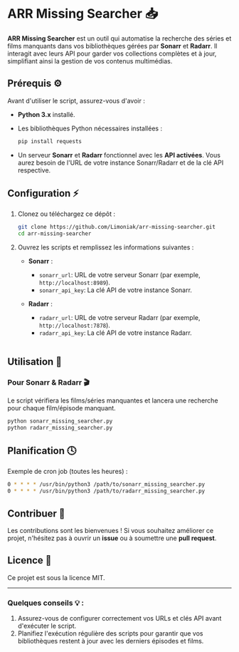 # ARR Missing Searcher 📥

**ARR Missing Searcher** est un outil qui automatise la recherche des séries et films manquants dans vos bibliothèques gérées par **Sonarr** et **Radarr**. Il interagit avec leurs API pour garder vos collections complètes et à jour, simplifiant ainsi la gestion de vos contenus multimédias.

## Prérequis ⚙️

Avant d'utiliser le script, assurez-vous d'avoir :

- **Python 3.x** installé.
- Les bibliothèques Python nécessaires installées :
  ```bash
  pip install requests
  ```

- Un serveur **Sonarr** et **Radarr** fonctionnel avec les **API activées**. Vous aurez besoin de l'URL de votre instance Sonarr/Radarr et de la clé API respective.

## Configuration ⚡

1. Clonez ou téléchargez ce dépôt :
   ```bash
   git clone https://github.com/Limoniak/arr-missing-searcher.git
   cd arr-missing-searcher
   ```

2. Ouvrez les scripts et remplissez les informations suivantes :

   - **Sonarr** :
     - `sonarr_url`: URL de votre serveur Sonarr (par exemple, `http://localhost:8989`).
     - `sonarr_api_key`: La clé API de votre instance Sonarr.

   - **Radarr** :
     - `radarr_url`: URL de votre serveur Radarr (par exemple, `http://localhost:7878`).
     - `radarr_api_key`: La clé API de votre instance Radarr.

   ```

## Utilisation 🚀

### Pour Sonarr & Radarr 🎬
Le script vérifiera les films/séries manquantes et lancera une recherche pour chaque film/épisode manquant.

```bash
python sonarr_missing_searcher.py
python radarr_missing_searcher.py
```

## Planification 🕓

Exemple de cron job (toutes les heures) :
```bash
0 * * * * /usr/bin/python3 /path/to/sonarr_missing_searcher.py
0 * * * * /usr/bin/python3 /path/to/radarr_missing_searcher.py
```

## Contribuer 🤝

Les contributions sont les bienvenues ! Si vous souhaitez améliorer ce projet, n'hésitez pas à ouvrir un **issue** ou à soumettre une **pull request**.

## Licence 📄

Ce projet est sous la licence MIT.

---

### Quelques conseils 💡 :

1. Assurez-vous de configurer correctement vos URLs et clés API avant d'exécuter le script.
2. Planifiez l'exécution régulière des scripts pour garantir que vos bibliothèques restent à jour avec les derniers épisodes et films.
